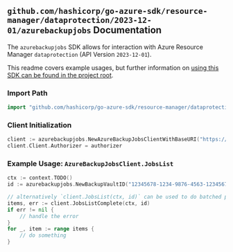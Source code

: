 
## `github.com/hashicorp/go-azure-sdk/resource-manager/dataprotection/2023-12-01/azurebackupjobs` Documentation

The `azurebackupjobs` SDK allows for interaction with Azure Resource Manager `dataprotection` (API Version `2023-12-01`).

This readme covers example usages, but further information on [using this SDK can be found in the project root](https://github.com/hashicorp/go-azure-sdk/tree/main/docs).

### Import Path

```go
import "github.com/hashicorp/go-azure-sdk/resource-manager/dataprotection/2023-12-01/azurebackupjobs"
```


### Client Initialization

```go
client := azurebackupjobs.NewAzureBackupJobsClientWithBaseURI("https://management.azure.com")
client.Client.Authorizer = authorizer
```


### Example Usage: `AzureBackupJobsClient.JobsList`

```go
ctx := context.TODO()
id := azurebackupjobs.NewBackupVaultID("12345678-1234-9876-4563-123456789012", "example-resource-group", "backupVaultValue")

// alternatively `client.JobsList(ctx, id)` can be used to do batched pagination
items, err := client.JobsListComplete(ctx, id)
if err != nil {
	// handle the error
}
for _, item := range items {
	// do something
}
```
